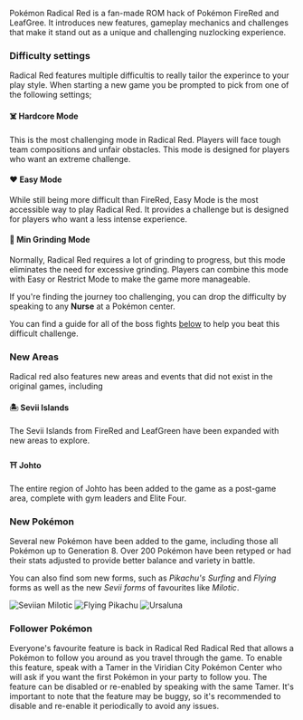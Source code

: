 ---
---

Pokémon Radical Red is a fan-made ROM hack of Pokémon FireRed and
LeafGree. It introduces new
features, gameplay mechanics and challenges that make it stand out as
a unique and challenging nuzlocking experience.

### Difficulty settings

Radical Red features multiple difficultis to really tailor the
experince to your play style. When starting a new game you be prompted
to pick from one of the following settings;


#### **☠️ Hardcore Mode**
This is the most challenging mode in Radical
Red. Players will face tough team compositions and unfair
obstacles. This mode is designed for players who want an extreme
challenge.

#### **❤️ Easy Mode** 
While still being more difficult than FireRed, Easy Mode is
the most accessible way to play Radical Red. It provides a challenge
but is designed for players who want a less intense experience.

#### **🔨 Min Grinding Mode**
Normally, Radical Red requires a lot of grinding to
progress, but this mode eliminates the need for excessive
grinding. Players can combine this mode with Easy or Restrict Mode to
make the game more manageable.

If you're finding the journey too challenging, you can drop the
difficulty by speaking to any **Nurse** at a Pokémon center.

You can find a guide for all of the boss fights
[below](https://nuzlocke.app/guides/radical-red#gym-leader) to help
you beat this difficult challenge. 

### New Areas

Radical red also features new areas and events that did
not exist in the original games, including

#### **🏝 Sevii Islands**
The Sevii Islands from FireRed and LeafGreen have been
expanded with new areas to explore.

#### **⛩ Johto** 
The entire region of Johto
has been added to the game as a post-game area, complete with gym
leaders and Elite Four.

### New Pokémon

Several new Pokémon have been added to the game, including those all
Pokémon up to Generation 8. Over
200 Pokémon have been retyped or had their stats adjusted to provide
better balance and variety in battle.

You can also find som new forms, such as _Pikachu's Surfing_ and _Flying_
forms as well as the new _Sevii forms_ of favourites like _Milotic_. 

![Seviian Milotic](https://img.nuzlocke.app/sprites/radred/milotic-sevii.png "Seviian Milotic")
![Flying Pikachu](https://img.nuzlocke.app/sprites/radred/pikachu-flying.png "Flying Pikachu")
![Ursaluna](https://img.nuzlocke.app/sprites/base/901.png "Ursaluna")


### Follower Pokémon

Everyone's favourite feature is back in Radical Red Radical Red that
allows a Pokémon to follow you around as you travel through the
game. To enable this feature, speak with a Tamer in the Viridian City
Pokémon Center who will ask if you want the first Pokémon in your
party to follow you. The feature can be disabled or re-enabled by
speaking with the same Tamer. It's important to note that the feature
may be buggy, so it's recommended to disable and re-enable it
periodically to avoid any issues.
